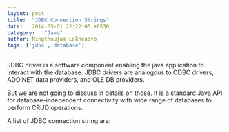 ```yaml
---
layout: post
title:  "JDBC Connection Strings"
date:   2014-05-01 22:22:05 +0530
category:	"Java"
author:	Ningthoujam Lokhendro
tags: ['jdbc','database']
---
```

JDBC driver is a software component enabling the java application to interact with the database. JDBC drivers are analogous to ODBC drivers, ADO.NET data providers, and OLE DB providers.

But we are not going to discuss in details on those. It is a standard Java API for database-independent connectivity with wide range of databases to perform CRUD operations.

A list of JDBC connection string are:
<script src="https://gist.github.com/ningthoujam-lokhendro/eb728c1d85027c992a0aaec6f78d1f61.js"></script>
